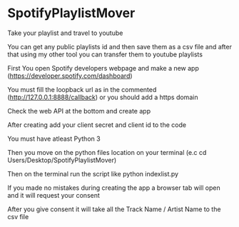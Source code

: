# SpotifyPlaylistMover
Take your playlist and travel to youtube


You can get any public playlists id and then save them as a csv file and after that using my other tool you can transfer them to youtube playlists

First You open Spotify developers webpage and make a new app (https://developer.spotify.com/dashboard)

You must fill the loopback url as in the commented (http://127.0.0.1:8888/callback) or you should add a https domain 

Check the web API at the bottom and create app

After creating add your client secret and client id to the code



You must have atleast Python 3 

Then you move on the python files location on your terminal (e.c cd Users/Desktop/SpotifyPlaylistMover)

Then on the terminal run the script like python indexlist.py

If you made no mistakes during creating the app a browser tab will open and it will request your consent 

After you give consent it will take all the Track Name / Artist Name to the csv file


